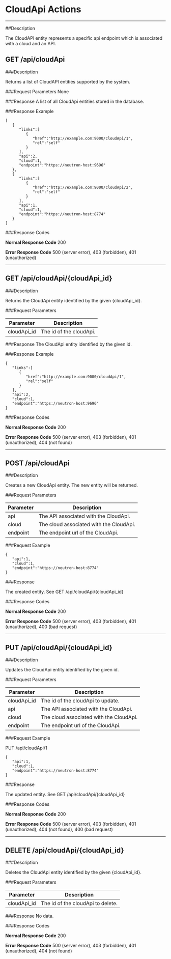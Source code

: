 # CloudApi Actions
***

##Description

The CloudAPI entity represents a specific api endpoint which is associated
with a cloud and an API.

## GET /api/cloudApi

###Description

Returns a list of CloudAPI entities supported by the system.

###Request Parameters
None

###Response
A list of all CloudApi entities stored in the database.

###Response Example

```
[  
   {  
      "links":[  
         {  
            "href":"http://example.com:9000/cloudApi/1",
            "rel":"self"
         }
      ],
      "api":2,
      "cloud":1,
      "endpoint":"https://neutron-host:9696"
   },
   {  
      "links":[  
         {  
            "href":"http://example.com:9000/cloudApi/2",
            "rel":"self"
         }
      ],
      "api":1,
      "cloud":1,
      "endpoint":"https://neutron-host:8774"
   }
]
```

###Response Codes

**Normal Response Code** 200

**Error Response Code** 500 (server error), 403 (forbidden), 401 (unauthorized)

***

## GET /api/cloudApi/{cloudApi_id}

###Description

Returns the CloudApi entity identified by the given {cloudApi_id}.

###Request Parameters

Parameter      | Description
-------------  | -------------
cloudApi_id    | The id of the cloudApi.

###Response
The CloudApi entity identified by the given id.

###Response Example

```
{  
   "links":[  
      {  
         "href":"http://example.com:9000/cloudApi/1",
         "rel":"self"
      }
   ],
   "api":2,
   "cloud":1,
   "endpoint":"https://neutron-host:9696"
}
```

###Response Codes

**Normal Response Code** 200

**Error Response Code** 500 (server error), 403 (forbidden), 401 (unauthorized), 404 (not found)

***

## POST /api/cloudApi

###Description

Creates a new CloudApi entity. The new entity will be returned.

###Request Parameters

Parameter      | Description
-------------  | -------------
api            | The API associated with the CloudApi.
cloud          | The cloud associated with the CloudApi.
endpoint       | The endpoint url of the CloudApi.

###Request Example

```
{  
   "api":1,
   "cloud":1,
   "endpoint":"https://neutron-host:8774"
}
```

###Response

The created entity. See GET /api/cloudApi/{cloudApi_id}

###Response Codes

**Normal Response Code** 200

**Error Response Code** 500 (server error), 403 (forbidden), 401 (unauthorized), 400 (bad request)

***

## PUT /api/cloudApi/{cloudApi_id}

###Description

Updates the CloudApi entity identified by the given id.

###Request Parameters 

Parameter      | Description
-------------  | -------------
cloudApi_id    | The id of the cloudApi to update.
api            | The API associated with the CloudApi.
cloud          | The cloud associated with the CloudApi.
endpoint       | The endpoint url of the CloudApi.

###Request Example

PUT /api/cloudApi/1

```
{  
   "api":1,
   "cloud":1,
   "endpoint":"https://neutron-host:8774"
}
```

###Response

The updated entity. See GET /api/cloudApi/{cloudApi_id}

###Response Codes

**Normal Response Code** 200

**Error Response Code** 500 (server error), 403 (forbidden), 401 (unauthorized), 404 (not found), 400 (bad request)

***

## DELETE /api/cloudApi/{cloudApi_id}

###Description

Deletes the CloudApi entity identified by the given {cloudApi_id}.

###Request Parameters 

Parameter     | Description
------------- | -------------
cloudApi_id   | The id of the cloudApi to delete.


###Response
No data.

###Response Codes

**Normal Response Code** 200

**Error Response Code** 500 (server error), 403 (forbidden), 401 (unauthorized), 404 (not found)